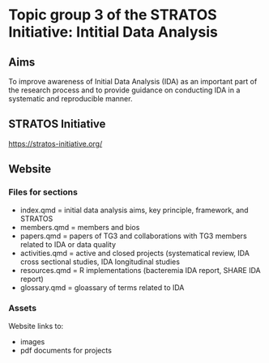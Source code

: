 # Topic group 3 of the STRATOS Initiative: Intitial Data Analysis

## Aims
To improve awareness of Initial Data Analysis (IDA) as an important part of the research process and to provide guidance on conducting IDA in a systematic and reproducible manner.

## STRATOS Initiative
https://stratos-initiative.org/

## Website 

### Files for sections

* index.qmd = initial data analysis aims, key principle, framework, and STRATOS
* members.qmd = members and bios
* papers.qmd = papers of TG3 and collaborations with TG3 members related to IDA or data quality
* activities.qmd = active and closed projects (systematical review, IDA cross sectional studies, IDA longitudinal studies
* resources.qmd = R implementations (bacteremia IDA report, SHARE IDA report)
* glossary.qmd = gloassary of terms related to IDA

### Assets
Website links to:
* images
* pdf documents for projects
